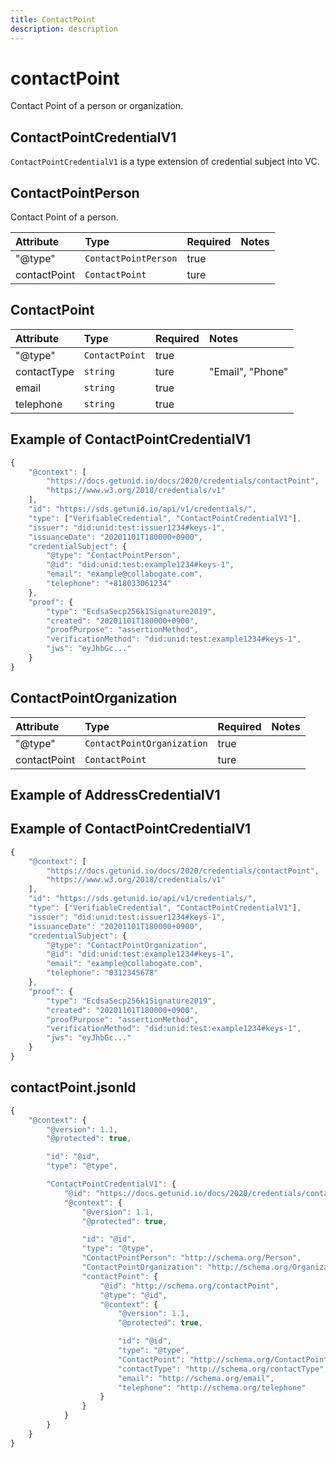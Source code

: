 ```yaml
---
title: ContactPoint
description: description
---
```


# contactPoint

Contact Point of a person or organization.

## ContactPointCredentialV1

`ContactPointCredentialV1` is a type extension of credential subject into VC.

## ContactPointPerson

Contact Point of a person.

| Attribute | Type | Required | Notes |
| :--- | :--- | :--- | :--- |
| "@type" | `ContactPointPerson` | true |  |
| contactPoint | `ContactPoint` | ture |  |

## ContactPoint

| Attribute | Type | Required | Notes |
| :--- | :--- | :--- | :--- |
| "@type" | `ContactPoint` | true |  |
| contactType | `string` | ture | "Email", "Phone" |
| email | `string` | true |  |
| telephone | `string` | true |  |

## Example of ContactPointCredentialV1

```javascript
{
    "@context": [
        "https://docs.getunid.io/docs/2020/credentials/contactPoint",
        "https://www.w3.org/2018/credentials/v1"
    ],
    "id": "https://sds.getunid.io/api/v1/credentials/",
    "type": ["VerifiableCredential", "ContactPointCredentialV1"],
    "issuer": "did:unid:test:issuer1234#keys-1",
    "issuanceDate": "20201101T180000+0900",
    "credentialSubject": {
        "@type": "ContactPointPerson",
        "@id": "did:unid:test:example1234#keys-1",
        "email": "example@collabogate.com",
        "telephone": "+818033061234"
    },
    "proof": {
        "type": "EcdsaSecp256k1Signature2019",
        "created": "20201101T180000+0900",
        "proofPurpose": "assertionMethod",
        "verificationMethod": "did:unid:test:example1234#keys-1",
        "jws": "eyJhbGc..."
    }
}
```

## ContactPointOrganization

| Attribute | Type | Required | Notes |
| :--- | :--- | :--- | :--- |
| "@type" | `ContactPointOrganization` | true |  |
| contactPoint | `ContactPoint` | ture |  |

## Example of AddressCredentialV1

## Example of ContactPointCredentialV1

```javascript
{
    "@context": [
        "https://docs.getunid.io/docs/2020/credentials/contactPoint",
        "https://www.w3.org/2018/credentials/v1"
    ],
    "id": "https://sds.getunid.io/api/v1/credentials/",
    "type": ["VerifiableCredential", "ContactPointCredentialV1"],
    "issuer": "did:unid:test:issuer1234#keys-1",
    "issuanceDate": "20201101T180000+0900",
    "credentialSubject": {
        "@type": "ContactPointOrganization",
        "@id": "did:unid:test:example1234#keys-1",
        "email": "example@collabogate.com",
        "telephone": "0312345678"
    },
    "proof": {
        "type": "EcdsaSecp256k1Signature2019",
        "created": "20201101T180000+0900",
        "proofPurpose": "assertionMethod",
        "verificationMethod": "did:unid:test:example1234#keys-1",
        "jws": "eyJhbGc..."
    }
}
```

## contactPoint.jsonld

```javascript
{
    "@context": {
        "@version": 1.1,
        "@protected": true,

        "id": "@id",
        "type": "@type",

        "ContactPointCredentialV1": {
            "@id": "https://docs.getunid.io/docs/2020/credentials/contactPoint#ContactPointCredentialV1",
            "@context": {
                "@version": 1.1,
                "@protected": true,

                "id": "@id",
                "type": "@type",
                "ContactPointPerson": "http://schema.org/Person",
                "ContactPointOrganization": "http://schema.org/Organization",
                "contactPoint": {
                    "@id": "http://schema.org/contactPoint",
                    "@type": "@id",
                    "@context": {
                        "@version": 1.1,
                        "@protected": true,

                        "id": "@id",
                        "type": "@type",
                        "ContactPoint": "http://schema.org/ContactPoint",
                        "contactType": "http://schema.org/contactType",
                        "email": "http://schema.org/email",
                        "telephone": "http://schema.org/telephone"
                    }
                }
            }
        }
    }
}
```

